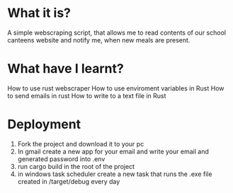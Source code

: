# What it is?
A simple webscraping script, that allows me to read contents of our school
canteens website and notify me, when new meals are present.

# What have I learnt?
How to use rust webscraper
How to use enviroment variables in Rust
How to send emails in rust
How to write to a text file in Rust

# Deployment
1. Fork the project and download it to your pc
2. In gmail create a new app for your email and write your email and 
generated password into .env
3. run cargo build in the root of the project
4. in windows task scheduler create a new task that runs the .exe file created in /target/debug every day